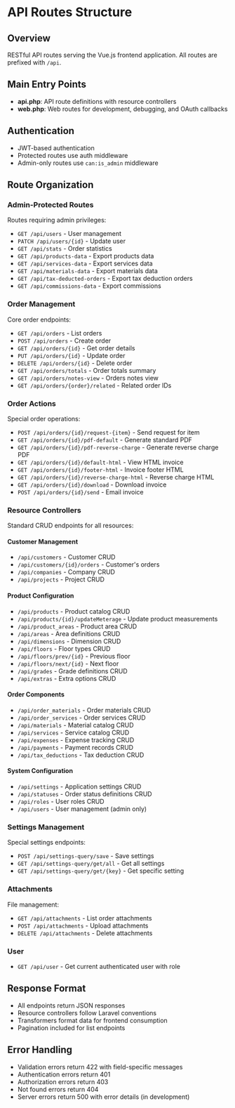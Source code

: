 # API Routes Structure

## Overview
RESTful API routes serving the Vue.js frontend application. All routes are prefixed with `/api`.

## Main Entry Points
- **api.php**: API route definitions with resource controllers
- **web.php**: Web routes for development, debugging, and OAuth callbacks

## Authentication
- JWT-based authentication
- Protected routes use auth middleware
- Admin-only routes use `can:is_admin` middleware

## Route Organization

### Admin-Protected Routes
Routes requiring admin privileges:
- `GET /api/users` - User management
- `PATCH /api/users/{id}` - Update user
- `GET /api/stats` - Order statistics
- `GET /api/products-data` - Export products data
- `GET /api/services-data` - Export services data
- `GET /api/materials-data` - Export materials data
- `GET /api/tax-deducted-orders` - Export tax deduction orders
- `GET /api/commissions-data` - Export commissions

### Order Management
Core order endpoints:
- `GET /api/orders` - List orders
- `POST /api/orders` - Create order
- `GET /api/orders/{id}` - Get order details
- `PUT /api/orders/{id}` - Update order
- `DELETE /api/orders/{id}` - Delete order
- `GET /api/orders/totals` - Order totals summary
- `GET /api/orders/notes-view` - Orders notes view
- `GET /api/orders/{order}/related` - Related order IDs

### Order Actions
Special order operations:
- `POST /api/orders/{id}/request-{item}` - Send request for item
- `GET /api/orders/{id}/pdf-default` - Generate standard PDF
- `GET /api/orders/{id}/pdf-reverse-charge` - Generate reverse charge PDF
- `GET /api/orders/{id}/default-html` - View HTML invoice
- `GET /api/orders/{id}/footer-html` - Invoice footer HTML
- `GET /api/orders/{id}/reverse-charge-html` - Reverse charge HTML
- `GET /api/orders/{id}/download` - Download invoice
- `POST /api/orders/{id}/send` - Email invoice

### Resource Controllers
Standard CRUD endpoints for all resources:

#### Customer Management
- `/api/customers` - Customer CRUD
- `/api/customers/{id}/orders` - Customer's orders
- `/api/companies` - Company CRUD
- `/api/projects` - Project CRUD

#### Product Configuration
- `/api/products` - Product catalog CRUD
- `/api/products/{id}/updateMeterage` - Update product measurements
- `/api/product_areas` - Product area CRUD
- `/api/areas` - Area definitions CRUD
- `/api/dimensions` - Dimension CRUD
- `/api/floors` - Floor types CRUD
- `/api/floors/prev/{id}` - Previous floor
- `/api/floors/next/{id}` - Next floor
- `/api/grades` - Grade definitions CRUD
- `/api/extras` - Extra options CRUD

#### Order Components
- `/api/order_materials` - Order materials CRUD
- `/api/order_services` - Order services CRUD
- `/api/materials` - Material catalog CRUD
- `/api/services` - Service catalog CRUD
- `/api/expenses` - Expense tracking CRUD
- `/api/payments` - Payment records CRUD
- `/api/tax_deductions` - Tax deduction CRUD

#### System Configuration
- `/api/settings` - Application settings CRUD
- `/api/statuses` - Order status definitions CRUD
- `/api/roles` - User roles CRUD
- `/api/users` - User management (admin only)

### Settings Management
Special settings endpoints:
- `POST /api/settings-query/save` - Save settings
- `GET /api/settings-query/get/all` - Get all settings
- `GET /api/settings-query/get/{key}` - Get specific setting

### Attachments
File management:
- `GET /api/attachments` - List order attachments
- `POST /api/attachments` - Upload attachments
- `DELETE /api/attachments` - Delete attachments

### User
- `GET /api/user` - Get current authenticated user with role

## Response Format
- All endpoints return JSON responses
- Resource controllers follow Laravel conventions
- Transformers format data for frontend consumption
- Pagination included for list endpoints

## Error Handling
- Validation errors return 422 with field-specific messages
- Authentication errors return 401
- Authorization errors return 403
- Not found errors return 404
- Server errors return 500 with error details (in development)